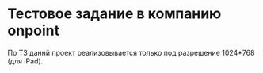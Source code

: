 # Тестовое задание в компанию onpoint

По ТЗ даннй проект реализовывается только под разрешение 1024*768 (для iPad).
